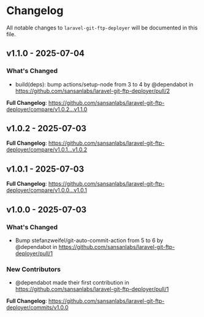 # Changelog

All notable changes to `laravel-git-ftp-deployer` will be documented in this file.

## v1.1.0 - 2025-07-04

### What's Changed

* build(deps): bump actions/setup-node from 3 to 4 by @dependabot in https://github.com/sansanlabs/laravel-git-ftp-deployer/pull/2

**Full Changelog**: https://github.com/sansanlabs/laravel-git-ftp-deployer/compare/v1.0.2...v1.1.0

## v1.0.2 - 2025-07-03

**Full Changelog**: https://github.com/sansanlabs/laravel-git-ftp-deployer/compare/v1.0.1...v1.0.2

## v1.0.1 - 2025-07-03

**Full Changelog**: https://github.com/sansanlabs/laravel-git-ftp-deployer/compare/v1.0.0...v1.0.1

## v1.0.0 - 2025-07-03

### What's Changed

- Bump stefanzweifel/git-auto-commit-action from 5 to 6 by @dependabot in https://github.com/sansanlabs/laravel-git-ftp-deployer/pull/1

### New Contributors

- @dependabot made their first contribution in https://github.com/sansanlabs/laravel-git-ftp-deployer/pull/1

**Full Changelog**: https://github.com/sansanlabs/laravel-git-ftp-deployer/commits/v1.0.0
